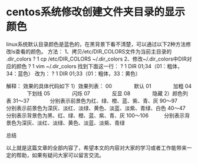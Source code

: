 # centos系统修改创建文件夹目录的显示颜色

linux系统默认目录颜色是蓝色的，在黑背景下看不清楚，可以通过以下2种方法修改ls查看的颜色。
方法：
1、拷贝/etc/DIR_COLORS文件为当前主目录的 .dir_colors
?
1
cp /etc/DIR_COLORS ~/.dir_colors
2、修改~/.dir_colors中DIR对应的颜色
?
1
vim ~/.dir_colors
找到下面这一行：
?
1
DIR 01;34（01：粗体，34：蓝色）
改为：
?
1
DIR 01;33（01：粗体，33：黄色）

解释：
效果的具体代码如下
1）效果列表：
          00 　　　　默认
          01 　　　　加粗
          04 　　　　下划线
          05 　　　　闪烁
          07 　　　　反显
          08 　　　　隐藏
2）颜色列表
          31～37　　　　分别表示前景色为红、绿、橙、蓝、紫、青、灰
          90～97　　　　分别表示前景色为深灰、淡红、淡绿、黄色、淡蓝、淡紫、青绿、白色
          40～47　　　　分别表示背景色为黑、红、绿、橙、蓝、紫、青、灰
          100～106　　　分别表示背景色为深灰、淡红、淡绿、黄色、淡蓝、淡紫、青绿

总结

以上就是这篇文章的全部内容了，希望本文的内容对大家的学习或者工作能带来一定的帮助，如果有疑问大家可以留言交流。